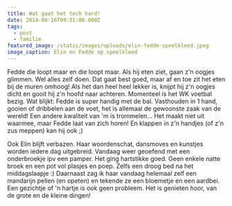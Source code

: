 ```yaml
---
title: Wat gaat het toch hard!
date: 2014-06-16T09:51:00.000Z
tags:
  - post
  - familie
featured_image: /static/images/uploads/elin-fedde-speelkleed.jpeg
image_caption: Elin en Fedde op speelkleed
---
```

Fedde die loopt maar en die loopt maar. Als hij eten ziet, gaan z'n oogjes glimmen. Wel alles zelf doen. Dat gaat best goed, maar af en toe zit het eten bij de muren omhoog! Als het dan heel heel lekker is, knijpt hij z'n oogjes dicht en gooit hij z'n hoofd naar achteren. Momenteel is het WK voetbal bezig. Wat blijkt: Fedde is super handig met de bal. Vasthouden in 1 hand, gooien of dribbelen aan de voet, het is allemaal de gewoonste zaak van de wereld! Een andere kwaliteit van 'm is trommelen... Het maakt niet uit waarmee, maar Fedde laat van zich horen! En klappen in z'n handjes (of z'n zus meppen) kan hij ook ;)

<!-- excerpt -->

Ook Elin blijft verbazen. Haar woordenschat, dansmoves en kunstjes worden iedere dag uitgebreid. Vandaag weer geoefend met een onderbroekje ipv een pamper. Het ging hartstikke goed. Geen enkele natte broek en een pot vol plasjes en poep. Zelfs een droog bed na het middagslaapje :) Daarnaast zag ik haar vandaag helemaal zelf een mandarijn pellen (en opeten) en tekende ze een bloemetje en een aardbei. Een gezichtje of 'n hartje is ook geen probleem. Het is genieten hoor, van de grote en de kleine dingen!